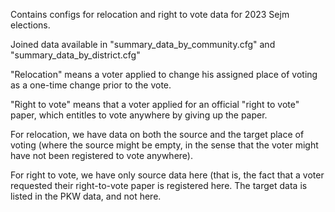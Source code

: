 Contains configs for relocation and right to vote data for 2023 Sejm
elections.

Joined data available in "summary_data_by_community.cfg" and
"summary_data_by_district.cfg"

"Relocation" means a voter applied to change his assigned place of voting
as a one-time change prior to the vote.

"Right to vote" means that a voter applied for an official "right to vote"
paper, which entitles to vote anywhere by giving up the paper.

For relocation, we have data on both the source and the target place of
voting (where the source might be empty, in the sense that the voter might
have not been registered to vote anywhere).

For right to vote, we have only source data here (that is, the fact that
a voter requested their right-to-vote paper is registered here. The target
data is listed in the PKW data, and not here.
